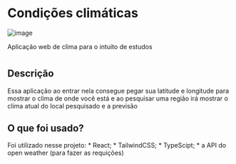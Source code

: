 # Condições climáticas

![image](https://github.com/DevKayoS/condicoes_climaticas/assets/157029608/1836e3a8-87a4-48e8-809a-3a5b958dad77)

Aplicação web de clima para o intuito de estudos 

#
## Descrição

Essa aplicação ao entrar nela consegue pegar sua latitude e longitude para mostrar o clima de onde você está e ao pesquisar uma região irá mostrar o clima atual do local pesquisado e a previsão

## O que foi usado?
  Foi utilizado nesse projeto: 
      * React;
      * TailwindCSS;
      * TypeScipt;
      * a API do open weather (para fazer as requições)
